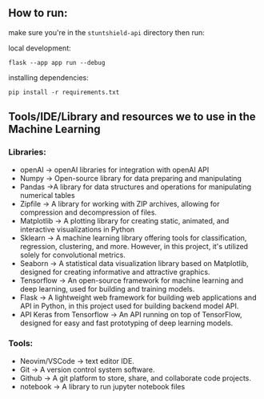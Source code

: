## How to run:

make sure you're in the `stuntshield-api` directory then run:

local development:

`flask --app app run --debug`

installing dependencies:

`pip install -r requirements.txt`


## Tools/IDE/Library and resources we to use in the Machine Learning
### Libraries:
- openAI -> openAI libraries for integration with openAI API
- Numpy -> Open-source library for data preparing and manipulating
- Pandas ->A  library for data structures and operations for manipulating numerical tables
- Zipfile -> A library for working with ZIP archives, allowing for compression and decompression of files.
- Matplotlib -> A plotting library for creating static, animated, and interactive visualizations in Python
- Sklearn -> A machine learning library offering tools for classification, regression, clustering, and more. However, in this project, it's utilized solely for convolutional metrics.
- Seaborn -> A statistical data visualization library based on Matplotlib, designed for creating informative and attractive graphics.
- Tensorflow -> An open-source framework for machine learning and deep learning, used for building and training models.
- Flask -> A lightweight web framework for building web applications and API in Python, in this project used for building  backend model API.
- API Keras from Tensorflow -> An API running on top of TensorFlow, designed for easy and fast prototyping of deep learning models.

### Tools:
- Neovim/VSCode -> text editor IDE.
- Git -> A version control system software.
- Github -> A git platform to store, share, and collaborate code projects.
- notebook -> A library to run jupyter notebook files

